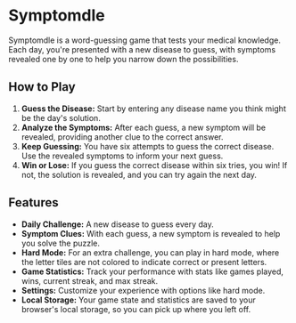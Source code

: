 # Symptomdle

Symptomdle is a word-guessing game that tests your medical knowledge. Each day, you're presented with a new disease to guess, with symptoms revealed one by one to help you narrow down the possibilities.

## How to Play

1.  **Guess the Disease:** Start by entering any disease name you think might be the day's solution.
2.  **Analyze the Symptoms:** After each guess, a new symptom will be revealed, providing another clue to the correct answer.
3.  **Keep Guessing:** You have six attempts to guess the correct disease. Use the revealed symptoms to inform your next guess.
4.  **Win or Lose:** If you guess the correct disease within six tries, you win! If not, the solution is revealed, and you can try again the next day.

## Features

*   **Daily Challenge:** A new disease to guess every day.
*   **Symptom Clues:** With each guess, a new symptom is revealed to help you solve the puzzle.
*   **Hard Mode:** For an extra challenge, you can play in hard mode, where the letter tiles are not colored to indicate correct or present letters.
*   **Game Statistics:** Track your performance with stats like games played, wins, current streak, and max streak.
*   **Settings:** Customize your experience with options like hard mode.
*   **Local Storage:** Your game state and statistics are saved to your browser's local storage, so you can pick up where you left off.
